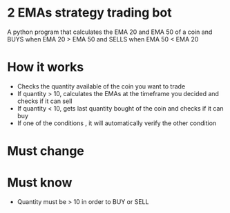 # 2 EMAs strategy trading bot

A python program that calculates the EMA 20 and EMA 50 of a coin and BUYS when EMA 20 > EMA 50 and SELLS when EMA 50 < EMA 20

# How it works

- Checks the quantity available of the coin you want to trade
- If quantity > 10, calculates the EMAs at the timeframe you decided and checks if it can sell 
- If quantity < 10, gets last quantity bought of the coin and checks if it can buy
- If one of the conditions , it will automatically verify the other condition

# Must change



# Must know

- Quantity must be > 10 in order to BUY or SELL
